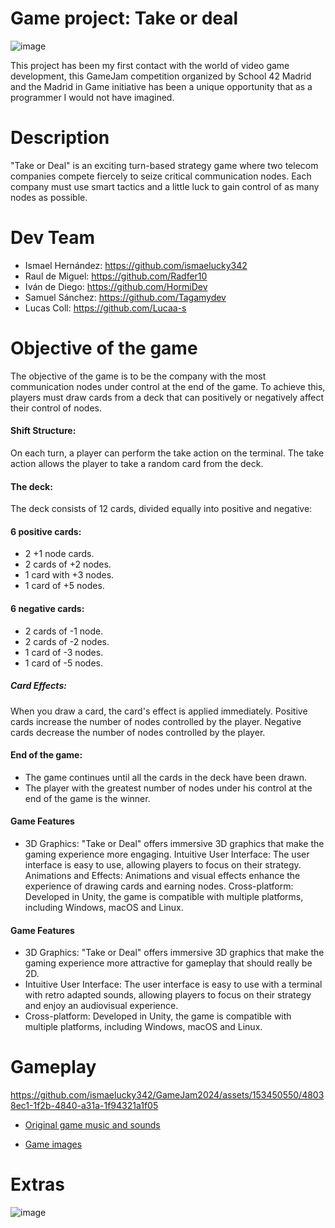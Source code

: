 # Game project: Take or deal
![image](https://github.com/ismaelucky342/GameJam2024/assets/153450550/96637145-13d1-47aa-8ba0-a1ddb2ba111d)

This project has been my first contact with the world of video game development, this GameJam competition organized by School 42 Madrid and the Madrid in Game initiative has been a unique opportunity that as a programmer I would not have imagined.

# Description
"Take or Deal" is an exciting turn-based strategy game where two telecom companies compete fiercely to seize critical communication nodes. Each company must use smart tactics and a little luck to gain control of as many nodes as possible.

# Dev Team 
- Ismael Hernández: https://github.com/ismaelucky342
- Raul de Miguel: https://github.com/Radfer10
- Iván de Diego: https://github.com/HormiDev
- Samuel Sánchez: https://github.com/Tagamydev
- Lucas Coll: https://github.com/Lucaa-s

# Objective of the game
The objective of the game is to be the company with the most communication nodes under control at the end of the game. To achieve this, players must draw cards from a deck that can positively or negatively affect their control of nodes.

#### Shift Structure:

On each turn, a player can perform the take action on the terminal.
The take action allows the player to take a random card from the deck.

#### The deck:
The deck consists of 12 cards, divided equally into positive and negative:

#### 6 positive cards:
- 2 +1 node cards.
- 2 cards of +2 nodes.
- 1 card with +3 nodes.
- 1 card of +5 nodes.
#### 6 negative cards:
- 2 cards of -1 node.
- 2 cards of -2 nodes.
- 1 card of -3 nodes.
- 1 card of -5 nodes.

##### Card Effects:

When you draw a card, the card's effect is applied immediately.
Positive cards increase the number of nodes controlled by the player.
Negative cards decrease the number of nodes controlled by the player.

#### End of the game:

- The game continues until all the cards in the deck have been drawn.
- The player with the greatest number of nodes under his control at the end of the game is the winner.

#### Game Features
- 3D Graphics: "Take or Deal" offers immersive 3D graphics that make the gaming experience more engaging.
Intuitive User Interface: The user interface is easy to use, allowing players to focus on their strategy.
Animations and Effects: Animations and visual effects enhance the experience of drawing cards and earning nodes.
Cross-platform: Developed in Unity, the game is compatible with multiple platforms, including Windows, macOS and Linux.

#### Game Features
- 3D Graphics: "Take or Deal" offers immersive 3D graphics that make the gaming experience more attractive for gameplay that should really be 2D.
- Intuitive User Interface: The user interface is easy to use with a terminal with retro adapted sounds, allowing players to focus on their strategy and enjoy an audiovisual experience.
- Cross-platform: Developed in Unity, the game is compatible with multiple platforms, including Windows, macOS and Linux.

# Gameplay
https://github.com/ismaelucky342/GameJam2024/assets/153450550/48038ec1-1f2b-4840-a31a-1f94321a1f05

- [Original game music and sounds](https://github.com/ismaelucky342/GameJam2024/tree/main/Original%20game%20music%20and%20sounds)

- [Game images](https://github.com/ismaelucky342/GameJam2024/tree/main/Game%20images)


# Extras 

![image](https://github.com/ismaelucky342/GameJam2024/assets/153450550/fa7b6e94-b568-4f0b-b699-61b750df2811)

